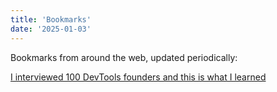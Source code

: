 ```yaml
---
title: 'Bookmarks'
date: '2025-01-03'
---
```


Bookmarks from around the web, updated periodically: 

[I interviewed 100 DevTools founders and this is what I learned](https://scalingdevtools.com/blog/i-interviewed-100-devtools-founders)